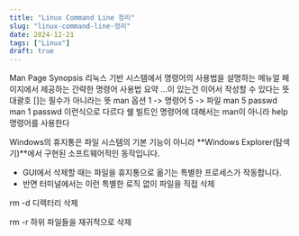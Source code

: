 ```yaml
---
title: "Linux Command Line 정리"
slug: "linux-command-line-정리"
date: 2024-12-21
tags: ["Linux"]
draft: true
---
```

Man Page Synopsis
리눅스 기반 시스템에서 명령어의 사용법을 설명하는 메뉴얼 페이지에서 제공하는 간략한 명령어 사용법 요약
...이 있는건 이어서 작성할 수 있다는 뜻
대괄호 []는 필수가 아니라는 뜻
man 옵션
1 -> 명령어
5 -> 파일
man 5 passwd
man 1 passwd 이런식으로 다르다
쉘 빌트인 명령어에 대해서는 man이 아니라 help 명령어를 사용한다

Windows의 휴지통은 파일 시스템의 기본 기능이 아니라 **Windows Explorer(탐색기)**에서 구현된 소프트웨어적인 동작입니다.

- GUI에서 삭제할 때는 파일을 휴지통으로 옮기는 특별한 프로세스가 작동합니다.
- 반면 터미널에서는 이런 특별한 로직 없이 파일을 직접 삭제

rm -d 디렉터리 삭제

rm -r 하위 파일들을 재귀적으로 삭제